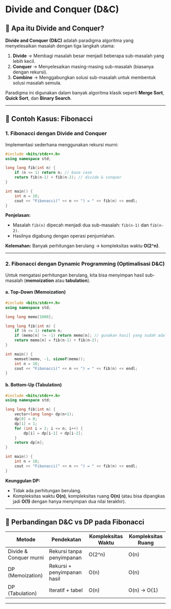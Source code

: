 

# Divide and Conquer (D&C)

## 📌 Apa itu Divide and Conquer?
**Divide and Conquer (D&C)** adalah paradigma algoritma yang menyelesaikan masalah dengan tiga langkah utama:

1. **Divide** → Membagi masalah besar menjadi beberapa sub-masalah yang lebih kecil.  
2. **Conquer** → Menyelesaikan masing-masing sub-masalah (biasanya dengan rekursi).  
3. **Combine** → Menggabungkan solusi sub-masalah untuk membentuk solusi masalah semula.  

Paradigma ini digunakan dalam banyak algoritma klasik seperti **Merge Sort**, **Quick Sort**, dan **Binary Search**.

---

## 📌 Contoh Kasus: Fibonacci

### 1. Fibonacci dengan **Divide and Conquer**
Implementasi sederhana menggunakan rekursi murni:

```cpp
#include <bits/stdc++.h>
using namespace std;

long long fib(int n) {
    if (n <= 1) return n; // base case
    return fib(n-1) + fib(n-2); // divide & conquer
}

int main() {
    int n = 10;
    cout << "Fibonacci(" << n << ") = " << fib(n) << endl;
}
````

**Penjelasan:**

* Masalah `fib(n)` dipecah menjadi dua sub-masalah: `fib(n-1)` dan `fib(n-2)`.
* Hasilnya digabung dengan operasi penjumlahan.

**Kelemahan:**
Banyak perhitungan berulang → kompleksitas waktu **O(2^n)**.

---

### 2. Fibonacci dengan **Dynamic Programming (Optimalisasi D\&C)**

Untuk mengatasi perhitungan berulang, kita bisa menyimpan hasil sub-masalah (**memoization** atau **tabulation**).

#### a. Top-Down (Memoization)

```cpp
#include <bits/stdc++.h>
using namespace std;

long long memo[1000];

long long fib(int n) {
    if (n <= 1) return n;
    if (memo[n] != -1) return memo[n]; // gunakan hasil yang sudah ada
    return memo[n] = fib(n-1) + fib(n-2);
}

int main() {
    memset(memo, -1, sizeof(memo));
    int n = 10;
    cout << "Fibonacci(" << n << ") = " << fib(n) << endl;
}
```

#### b. Bottom-Up (Tabulation)

```cpp
#include <bits/stdc++.h>
using namespace std;

long long fib(int n) {
    vector<long long> dp(n+1);
    dp[0] = 0;
    dp[1] = 1;
    for (int i = 2; i <= n; i++) {
        dp[i] = dp[i-1] + dp[i-2];
    }
    return dp[n];
}

int main() {
    int n = 10;
    cout << "Fibonacci(" << n << ") = " << fib(n) << endl;
}
```

**Keunggulan DP:**

* Tidak ada perhitungan berulang.
* Kompleksitas waktu **O(n)**, kompleksitas ruang **O(n)** (atau bisa dipangkas jadi **O(1)** dengan hanya menyimpan dua nilai terakhir).

---

## 📌 Perbandingan D\&C vs DP pada Fibonacci

| Metode                 | Pendekatan                  | Kompleksitas Waktu | Kompleksitas Ruang |
| ---------------------- | --------------------------- | ------------------ | ------------------ |
| Divide & Conquer murni | Rekursi tanpa penyimpanan   | O(2^n)             | O(n)               |
| DP (Memoization)       | Rekursi + penyimpanan hasil | O(n)               | O(n)               |
| DP (Tabulation)        | Iteratif + tabel            | O(n)               | O(n) → O(1)        |

---

